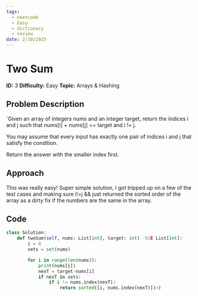 ```yaml
---
tags:
  - neetcode
  - Easy
  - dictionary
  - review
date: 2/10/2025
---
```


# Two Sum

**ID:**  3
**Difficulty:**  Easy
**Topic:**  Arrays & Hashing

## Problem Description
`Given an array of integers nums and an integer target, return the indices i and j such that nums[i] + nums[j] == target and i != j.

You may assume that every input has exactly one pair of indices i and j that satisfy the condition.

Return the answer with the smaller index first.

## Approach
This was really easy! Super simple solution, I got tripped up on a few of the test cases and making sure i!=j && just returned the sorted order of the array as a dirty fix if the numbers are the same in the array.

## Code
```python
class Solution:
    def twoSum(self, nums: List[int], target: int) -%3E List[int]:
        i = 0
        sets = set(nums)

        for i in range(len(nums)):
            print(nums[i])
            nexT = target-nums[i]
            if nexT in sets:
                if i != nums.index(nexT):
                    return sorted([i, nums.index(nexT)])>)
